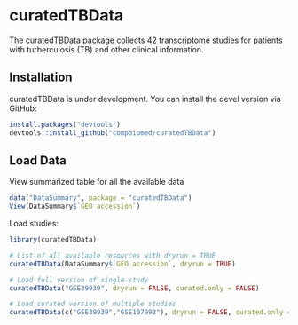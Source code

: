 # curatedTBData

The curatedTBData package collects 42 transcriptome studies for patients with turberculosis (TB) and other clinical information.

## Installation

curatedTBData is under development. You can install the devel version via
GitHub:

``` r
install.packages("devtools")
devtools::install_github("compbiomed/curatedTBData")
```


## Load Data

View summarized table for all the available data
``` r
data("DataSummary", package = "curatedTBData")
View(DataSummary$`GEO accession`)
```

Load studies:

``` r
library(curatedTBData)

# List of all available resources with dryrun = TRUE
curatedTBData(DataSummary$`GEO accession`, dryrun = TRUE)

# Load full version of single study
curatedTBData("GSE39939", dryrun = FALSE, curated.only = FALSE)

# Load curated version of multiple studies
curatedTBData(c("GSE39939","GSE107993"), dryrun = FALSE, curated.only = TRUE)
```

